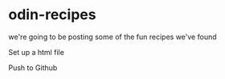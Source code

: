 # odin-recipes
we're going to be posting some of the fun recipes we've found

Set up a html file

Push to Github
